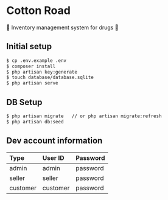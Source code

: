 # Cotton Road
&#x1f48a; Inventory management system for drugs &#x1f489;

## Initial setup

```bash
$ cp .env.example .env
$ composer install
$ php artisan key:generate
$ touch database/database.sqlite
$ php artisan serve
```

## DB Setup

```bash
$ php artisan migrate   // or php artisan migrate:refresh
$ php artisan db:seed
```

## Dev account information

|Type|User ID|Password|
|:--|:--|:--|
|admin|admin|password|
|seller|seller|password|
|customer|customer|password|
